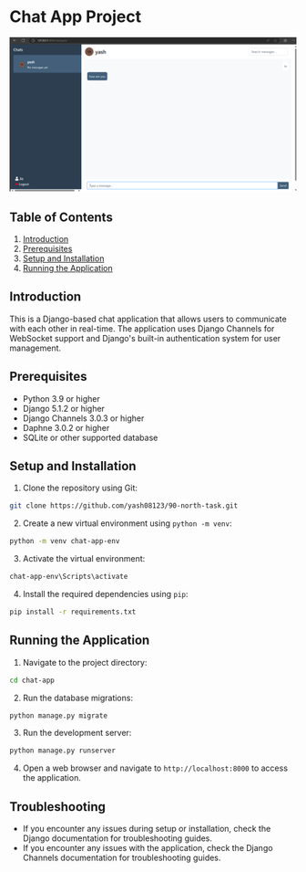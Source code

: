 
**Chat App Project**
======================
![alt text](image.png)

**Table of Contents**
-----------------

1. [Introduction](#introduction)
2. [Prerequisites](#prerequisites)
3. [Setup and Installation](#setup-and-installation)
4. [Running the Application](#running-the-application)

**Introduction**
---------------

This is a Django-based chat application that allows users to communicate with each other in real-time. The application uses Django Channels for WebSocket support and Django's built-in authentication system for user management.

**Prerequisites**
----------------

* Python 3.9 or higher
* Django 5.1.2 or higher
* Django Channels 3.0.3 or higher
* Daphne 3.0.2 or higher
* SQLite or other supported database

**Setup and Installation**
-------------------------

1. Clone the repository using Git:
```bash
git clone https://github.com/yash08123/90-north-task.git
```
2. Create a new virtual environment using `python -m venv`:
```bash
python -m venv chat-app-env
```
3. Activate the virtual environment:
```bash
chat-app-env\Scripts\activate
```
4. Install the required dependencies using `pip`:
```bash
pip install -r requirements.txt
```
**Running the Application**
-------------------------

1. Navigate to the project directory:
```bash
cd chat-app
```
2. Run the database migrations:
```bash
python manage.py migrate
```
3. Run the development server:
```bash
python manage.py runserver
```
4. Open a web browser and navigate to `http://localhost:8000` to access the application.

**Troubleshooting**
------------------

* If you encounter any issues during setup or installation, check the Django documentation for troubleshooting guides.
* If you encounter any issues with the application, check the Django Channels documentation for troubleshooting guides.


